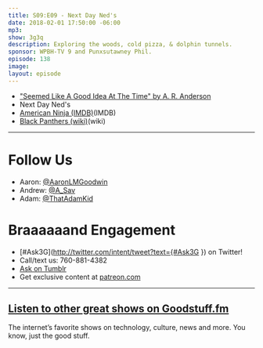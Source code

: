 ```yaml
---
title: S09:E09 - Next Day Ned's
date: 2018-02-01 17:50:00 -06:00
mp3: 
show: 3g3q
description: Exploring the woods, cold pizza, & dolphin tunnels.
sponsor: WPBH-TV 9 and Punxsutawney Phil.
episode: 138
image: 
layout: episode
---
```


- ["Seemed Like A Good Idea At The Time" by A. R. Anderson](https://docs.google.com/document/d/1ytMifNuYr3kIgYnp_7wtU4aQE6fyUzYL5I6visgT2v0/edit?usp=docslist_api)
- Next Day Ned's
- [American Ninja (IMDB)](http://www.imdb.com/title/tt0088708/)(IMDB)
- [Black Panthers (wiki)](http://en.wikipedia.org/wiki/Black_Panther_Party)(wiki) 

***
# Follow Us
* Aaron: [@AaronLMGoodwin](http://twitter.com/aaronlmgoodwin)
* Andrew: [@A_Sav](http://twitter.com/a_sav)
* Adam: [@ThatAdamKid](http://twitter.com/thatadamkid)

# Braaaaaand Engagement
* [#Ask3G](http://twitter.com/intent/tweet?text={#Ask3G }) on Twitter!
* Call/text us: 760-881-4382
* [Ask on Tumblr](http://3g3q.co/ask)
* Get exclusive content at [patreon.com](http://www.patreon.com/3g3q)

***

## [Listen to other great shows on Goodstuff.fm](http://goodstuff.fm/)
The internet’s favorite shows on technology, culture, news and more. You know, just the good stuff.